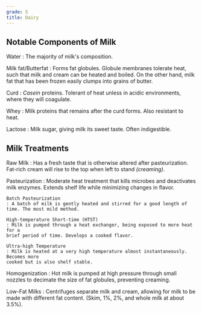 ```yaml
---
grade: S
title: Dairy
---
```

## Notable Components of Milk
Water
: The majority of milk's composition.

Milk fat/Butterfat
: Forms fat globules. Globule membranes tolerate heat, such that milk and cream
can be heated and boiled. On the other hand, milk fat that has been frozen 
easily clumps into grains of butter. 

Curd
: *Casein* proteins. Tolerant of heat unless in acidic environments, where 
they will coagulate.

Whey
: Milk proteins that remains after the curd forms. Also resistant to heat.

Lactose
: Milk sugar, giving milk its sweet taste. Often indigestible.

## Milk Treatments

Raw Milk
: Has a fresh taste that is otherwise altered after pasteurization. Fat-rich 
cream will rise to the top when left to stand *(creaming)*.

Pasteurization
: Moderate heat treatment that kills microbes and deactivates milk enzymes. 
Extends shelf life while minimizing changes in flavor.

    Batch Pasteurization
    : A batch of milk is gently heated and stirred for a good length of time. The most mild method.

    High-temperature Short-time (HTST)
    : Milk is pumped through a heat exchanger, being exposed to more heat for a 
    brief period of time. Develops a cooked flavor.

    Ultra-high Temperature
    : Milk is heated at a very high temperature almost instantaneously. Becomes more
    cooked but is also shelf stable. 

Homogenization
: Hot milk is pumped at high pressure through small nozzles to decimate the size
of fat globules, preventing creaming.

Low-Fat Milks
: Centrifuges separate milk and cream, allowing for milk to be made with different fat content.
(Skim, 1%, 2%, and whole milk at about 3.5%).